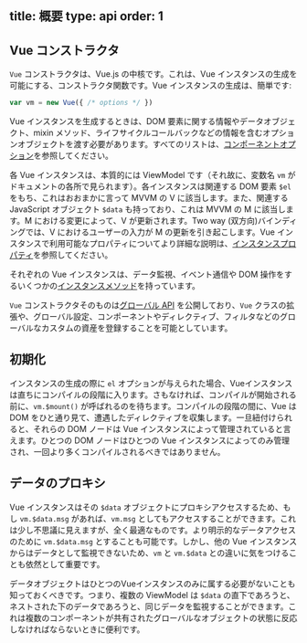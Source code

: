 title: 概要
type: api
order: 1
---

## Vue コンストラクタ

`Vue` コンストラクタは、Vue.js の中核です。これは、Vue インスタンスの生成を可能にする、コンストラクタ関数です。Vue インスタンスの生成は、簡単です:

``` js
var vm = new Vue({ /* options */ })
```

Vue インスタンスを生成するときは、DOM 要素に関する情報やデータオブジェクト、mixin メソッド、ライフサイクルコールバックなどの情報を含むオプションオブジェクトを渡す必要があります。すべてのリストは、[コンポーネントオプション](/api/options.html)を参照してください。

各 Vue インスタンスは、本質的には ViewModel です（それ故に、変数名 `vm` がドキュメントの各所で見られます）。各インスタンスは関連する DOM 要素 `$el` をもち、これはおおまかに言って MVVM の V に該当します。また、関連する JavaScript オブジェクト `$data` も持っており、これは MVVM の M に該当します。M における変更によって、V が更新されます。Two way (双方向)バインディングでは、V におけるユーザーの入力が M の更新を引き起こします。Vue インスタンスで利用可能なプロパティについてより詳細な説明は、[インスタンスプロパティ](/api/instance-properties.html)を参照してください。

それぞれの Vue インスタンスは、データ監視、イベント通信や DOM 操作をするいくつかの[インスタンスメソッド](/api/instance-methods.html)を持っています。

`Vue` コンストラクタそのものは[グローバル API](/api/global-api.html) を公開しており、`Vue` クラスの拡張や、グローバル設定、コンポーネントやディレクティブ、フィルタなどのグローバルなカスタムの資産を登録することを可能としています。

## 初期化

インスタンスの生成の際に `el` オプションが与えられた場合、Vueインスタンスは直ちにコンパイルの段階に入ります。さもなければ、コンパイルが開始される前に、`vm.$mount()` が呼ばれるのを待ちます。コンパイルの段階の間に、Vue は DOM をひと通り見て、遭遇したディレクティブを収集します。一旦紐付けられると、それらの DOM ノードは Vue インスタンスによって管理されていると言えます。ひとつの DOM ノードはひとつの Vue インスタンスによってのみ管理され、一回より多くコンパイルされるべきではありません。

## データのプロキシ

Vue インスタンスはその `$data` オブジェクトにプロキシアクセスするため、もし `vm.$data.msg` があれば、`vm.msg` としてもアクセスすることができます。これは少し不思議に見えますが、全く最適なものです。より明示的なデータアクセスのために `vm.$data.msg` とすることも可能です。しかし、他の Vue インスタンスからはデータとして監視できないため、`vm` と `vm.$data` との違いに気をつけることも依然として重要です。

データオブジェクトはひとつのVueインスタンスのみに属する必要がないことも知っておくべきです。つまり、複数の ViewModel は `$data` の直下であろうと、ネストされた下のデータであろうと、同じデータを監視することができます。これは複数のコンポーネントが共有されたグローバルなオブジェクトの状態に反応しなければならないときに便利です。
